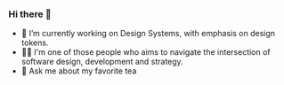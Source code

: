 ### Hi there 👋

- 🔭 I’m currently working on Design Systems, with emphasis on design tokens.
- 👨‍💻 I'm one of those people who aims to navigate the intersection of software design, development and strategy.
- 💬 Ask me about my favorite tea
